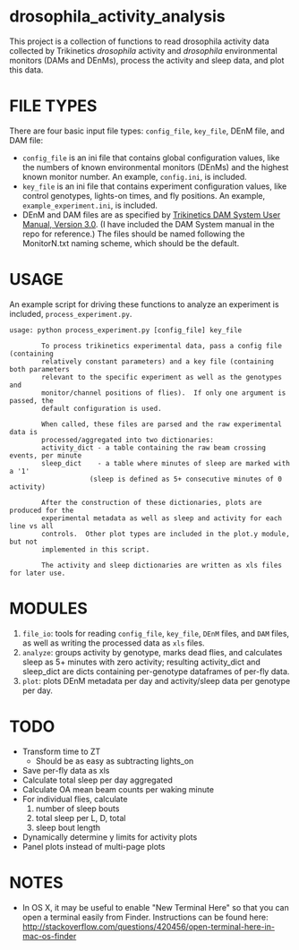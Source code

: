 drosophila_activity_analysis
============================

This project is a collection of functions to read drosophila activity data collected by
Trikinetics *drosophila* activity and *drosophila* environmental monitors (DAMs and DEnMs),
process the activity and sleep data, and plot this data.

# FILE TYPES

There are four basic input file types: `config_file`, `key_file`, DEnM file, and DAM file:
* `config_file` is an ini file that contains global configuration values, like the numbers of known environmental monitors (DEnMs) and the highest known monitor number. An example, `config.ini`, is included.
* `key_file` is an ini file that contains experiment configuration values, like control genotypes, lights-on times, and fly positions. An example, `example_experiment.ini`, is included.
* DEnM and DAM files are as specified by [Trikinetics DAM System User Manual, Version 3.0](http://www.trikinetics.com/Downloads/DAMSystem%20User's%20Guide%203.0.pdf). (I have included the DAM System manual in the repo for reference.) The files should be named following the MonitorN.txt naming scheme, which should be the default.

# USAGE
An example script for driving these functions to analyze an experiment is included, `process_experiment.py`.
```
usage: python process_experiment.py [config_file] key_file

        To process trikinetics experimental data, pass a config file (containing
        relatively constant parameters) and a key file (containing both parameters
        relevant to the specific experiment as well as the genotypes and
        monitor/channel positions of flies).  If only one argument is passed, the
        default configuration is used.

        When called, these files are parsed and the raw experimental data is
        processed/aggregated into two dictionaries:
        activity_dict - a table containing the raw beam crossing events, per minute
        sleep_dict    - a table where minutes of sleep are marked with a '1'
                    (sleep is defined as 5+ consecutive minutes of 0 activity)

        After the construction of these dictionaries, plots are produced for the
        experimental metadata as well as sleep and activity for each line vs all
        controls.  Other plot types are included in the plot.y module, but not
        implemented in this script.

        The activity and sleep dictionaries are written as xls files for later use.
```

# MODULES
1. `file_io`: tools for reading `config_file`, `key_file`, `DEnM` files, and `DAM` files, as well as writing the processed data as `xls` files.
1. `analyze`: groups activity by genotype, marks dead flies, and calculates sleep as 5+ minutes with zero activity; resulting activity_dict and sleep_dict are dicts containing per-genotype dataframes of per-fly data.
1. `plot`: plots DEnM metadata per day and activity/sleep data per genotype per day.

# TODO
- Transform time to ZT
    - Should be as easy as subtracting lights_on
- Save per-fly data as xls
- Calculate total sleep per day aggregated
- Calculate OA mean beam counts per waking minute
- For individual flies, calculate
    1. number of sleep bouts
    1. total sleep per L, D, total
    1. sleep bout length
- Dynamically determine y limits for activity plots
- Panel plots instead of multi-page plots

# NOTES
- In OS X, it may be useful to enable "New Terminal Here" so that you can open a terminal easily from Finder.  Instructions can be found here:  http://stackoverflow.com/questions/420456/open-terminal-here-in-mac-os-finder

